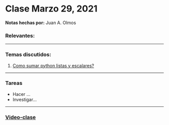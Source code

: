 # Clase Marzo 29, 2021
**Notas hechas por:** Juan A. Olmos
### Relevantes:


***

### Temas discutidos:

1. [Como sumar python listas y escalares?](https://www.geeksforgeeks.org/python-broadcasting-with-numpy-arrays/)

***
### Tareas
* Hacer ...
* Investigar...


***
### [Video-clase]()